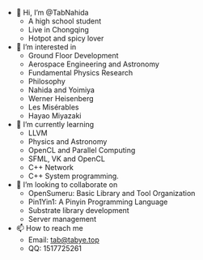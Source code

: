 - 👋 Hi, I’m @TabNahida
  - A high school student
  - Live in Chongqing
  - Hotpot and spicy lover
- 👀 I’m interested in 
  - Ground Floor Development
  - Aerospace Engineering and Astronomy
  - Fundamental Physics Research
  - Philosophy
  - Nahida and Yoimiya
  - Werner Heisenberg
  - Les Misérables
  - Hayao Miyazaki
- 🌱 I’m currently learning 
  - LLVM
  - Physics and Astronomy
  - OpenCL and Parallel Computing
  - SFML, VK and OpenCL
  - C++ Network
  - C++ System programming.
- 💞️ I’m looking to collaborate on
  - OpenSumeru: Basic Library and Tool Organization
  - Pin1Yin1: A Pinyin Programming Language
  - Substrate library development
  - Server management
- 📫 How to reach me 
  - Email: tab@tabye.top
  - QQ: 1517725261

<!---
TabNahida/TabNahida is a ✨ special ✨ repository because its `README.md` (this file) appears on your GitHub profile.
You can click the Preview link to take a look at your changes.
--->
